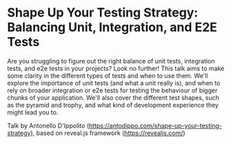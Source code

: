 # Shape Up Your Testing Strategy: Balancing Unit, Integration, and E2E Tests

Are you struggling to figure out the right balance of unit tests, integration tests, and e2e tests in your projects? 
Look no further! This talk aims to make some clarity in the different types of tests and when to use them. We'll explore 
the importance of unit tests (and what a unit really is), and when to rely on broader integration or e2e tests for 
testing the behaviour of bigger chunks of your application. We'll also cover the different test shapes, such as the 
pyramid and trophy, and what kind of development experience they might lead you to.

Talk by Antonello D'Ippolito (https://antodippo.com/shape-up-your-testing-strategy), 
based on reveal.js framework (https://revealjs.com/)
